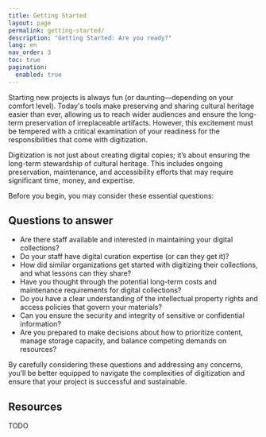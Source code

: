 ```yaml
---
title: Getting Started
layout: page
permalink: getting-started/
description: "Getting Started: Are you ready?"
lang: en
nav_order: 3
toc: true
pagination: 
  enabled: true
---
```


Starting new projects is always fun (or daunting&mdash;depending on your comfort level). Today's tools make preserving and sharing cultural heritage easier than ever, allowing us to reach wider audiences and ensure the long-term preservation of irreplaceable artifacts. However, this excitement must be tempered with a critical examination of your readiness for the responsibilities that come with digitization.

Digitization is not just about creating digital copies; it’s about ensuring the long-term stewardship of cultural heritage. This includes ongoing preservation, maintenance, and accessibility efforts that may require significant time, money, and expertise.

Before you begin, you may consider these essential questions:

## Questions to answer

* Are there staff available and interested in maintaining your digital collections? 
* Do your staff have digital curation expertise (or can they get it)? 
* How did similar organizations get started with digitizing their collections, and what lessons can they share?
* Have you thought through the potential long-term costs and maintenance requirements for digital collections?
* Do you have a clear understanding of the intellectual property rights and access policies that govern your materials?
* Can you ensure the security and integrity of sensitive or confidential information?
* Are you prepared to make decisions about how to prioritize content, manage storage capacity, and balance competing demands on resources?

By carefully considering these questions and addressing any concerns, you’ll be better equipped to navigate the complexities of digitization and ensure that your project is successful and sustainable.

## Resources

TODO
